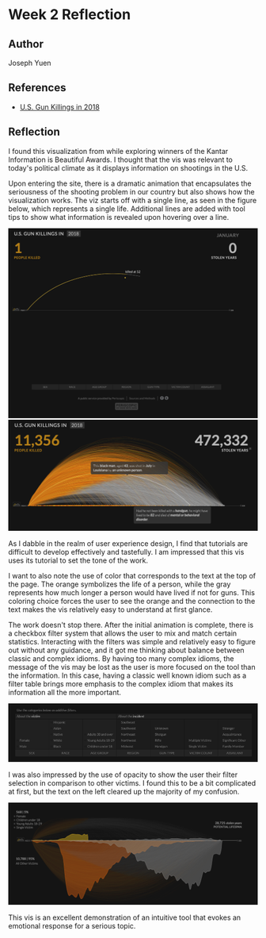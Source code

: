 Week 2 Reflection
===

Author
---
Joseph Yuen

References
---
- [U.S. Gun Killings in 2018](https://guns.periscopic.com)

Reflection
---
I found this visualization from while exploring winners of the Kantar Information is Beautiful Awards. I thought that the vis was relevant to today's political climate as it displays information on shootings in the U.S. 

Upon entering the site, there is a dramatic animation that encapsulates the seriousness of the shooting problem in our country but also shows how the visualization works. The viz starts off with a single line, as seen in the figure below, which represents a single life. Additional lines are added with tool tips to show what information is revealed upon hovering over a line.

![Opening Scene](images/reflection2-1.png)
![End of Opening Scene](images/reflection2-2.png)

As I dabble in the realm of user experience design, I find that tutorials are difficult to develop effectively and tastefully. I am impressed that this vis uses its tutorial to set the tone of the work.

I want to also note the use of color that corresponds to the text at the top of the page. The orange symbolizes the life of a person, while the gray represents how much longer a person would have lived if not for guns. This coloring choice forces the user to see the orange and the connection to the text makes the vis relatively easy to understand at first glance.

The work doesn't stop there. After the initial animation is complete,  there is a checkbox filter system that allows the user to mix and match certain statistics. Interacting with the filters was simple and relatively easy to figure out without any guidance, and it got me thinking about balance between classic and complex idioms. By having too many complex idioms, the message of the vis may be lost as the user is more focused on the tool than the information. In this case, having a classic well known idiom such as a filter table brings more emphasis to the complex idiom that makes its information all the more important.

![Filter](images/reflection2-3.png)

I was also impressed by the use of opacity to show the user their filter selection in comparison to other victims. I found this to be a bit complicated at first, but the text on the left cleared up the majority of my confusion. 

![Opening Scene](images/reflection2-4.png)

This vis is an excellent demonstration of an intuitive tool that evokes an emotional response for a serious topic.
